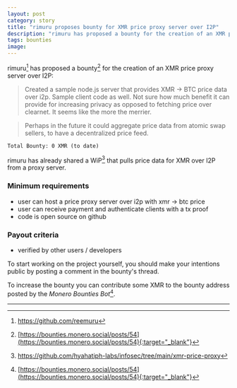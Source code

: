 ```yaml
---
layout: post
category: story
title: "rimuru proposes bounty for XMR price proxy server over I2P"
description: "rimuru has proposed a bounty for the creation of an XMR price proxy server over I2P."
tags: bounties
image: 
---
```


rimuru[^1] has proposed a bounty[^2] for the creation of an XMR price proxy server over I2P:

> Created a sample node.js server that provides XMR -> BTC price data over i2p. Sample client code as well. Not sure how much benefit it can provide for increasing privacy as opposed to fetching price over clearnet. It seems like the more the merrier.

> Perhaps in the future it could aggregate price data from atomic swap sellers, to have a decentralized price feed.

```
Total Bounty: 0 XMR (to date)
```

rimuru has already shared a WiP[^3] that pulls price data for XMR over I2P from a proxy server.

### Minimum requirements

- user can host a price proxy server over i2p with xmr -> btc price
- user can receive payment and authenticate clients with a tx proof
- code is open source on github

### Payout criteria

- verified by other users / developers


To start working on the project yourself, you should make your intentions public by posting a comment in the bounty's thread.

To increase the bounty you can contribute some XMR to the bounty address posted by the *Monero Bounties Bot*[^2].

---

[^1]: https://github.com/reemuru
[^2]: [https://bounties.monero.social/posts/54](https://bounties.monero.social/posts/54){:target="_blank"}
[^3]: https://github.com/hyahatiph-labs/infosec/tree/main/xmr-price-proxy
